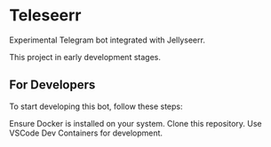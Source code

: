 # Teleseerr

Experimental Telegram bot integrated with Jellyseerr.

This project in early development stages.

## For Developers

To start developing this bot, follow these steps:

Ensure Docker is installed on your system.
Clone this repository.
Use VSCode Dev Containers for development.
